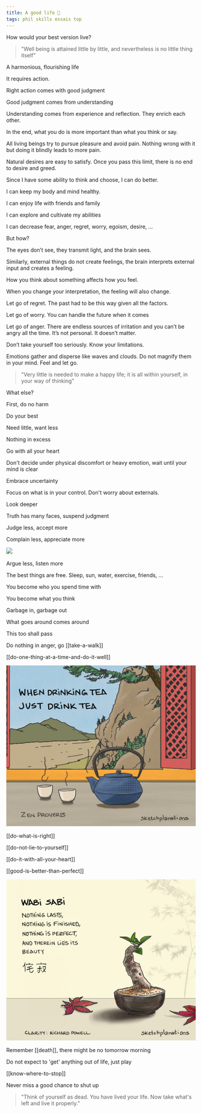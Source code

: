 ```yaml
---
title: A good life 🌱 
tags: phil skills essais top 
---
```


How would your best version live? 

> "Well being is attained little by little, 
> and nevertheless is no little thing itself"  

A harmonious, flourishing life 

It requires action. 

Right action comes with good judgment 

Good judgment comes from understanding 

Understanding comes from experience and reflection. They enrich each other. 

In the end, what you do is more important than what you think or say.

All living beings try to pursue pleasure and avoid pain. Nothing wrong with it but doing it blindly leads to more pain. 

Natural desires are easy to satisfy. Once you pass this limit, there is no end to desire and greed. 

Since I have some ability to think and choose, I can do better. 

I can keep my body and mind healthy. 

I can enjoy life with friends and family 

I can explore and cultivate my abilities

I can decrease fear, anger, regret, worry, egoism, desire, ... 

But how?

The eyes don’t see, they transmit light, and the brain sees. 

Similarly, external things do not create feelings, the brain interprets external input and creates a feeling. 

How you think about something affects how you feel. 

When you change your interpretation, the feeling will also change. 

Let go of regret. The past had to be this way given all the factors.

Let go of worry. You can handle the future when it comes 

Let go of anger. There are endless sources of irritation and you can’t be angry all the time. It’s not personal. It doesn’t matter. 

Don’t take yourself too seriously. Know your limitations. 

Emotions gather and disperse like waves and clouds. Do not magnify them in your mind. Feel and let go. 

> "Very little is needed to make a happy life; 
> it is all within yourself, in your way of thinking"

What else?

First, do no harm 

Do your best 

Need little, want less 

Nothing in excess 

Go with all your heart 

Don't decide under physical discomfort or heavy emotion, wait until your mind is clear

Embrace uncertainty 

Focus on what is in your control. Don't worry about externals. 

Look deeper

Truth has many faces, suspend judgment 

Judge less, accept more

Complain less, appreciate more

![](/static/img/notice-when-you-are-happy.png)

Argue less, listen more 

The best things are free. Sleep, sun, water, exercise, friends, ... 

You become who you spend time with 

You become what you think 

Garbage in, garbage out 

What goes around comes around 

This too shall pass 

Do nothing in anger, go [[take-a-walk]] 

[[do-one-thing-at-a-time-and-do-it-well]]

![](/static/img/just-do-one-thing.png)

[[do-what-is-right]]

[[do-not-lie-to-yourself]]

[[do-it-with-all-your-heart]]

[[good-is-better-than-perfect]]

![](/static/img/wabi-sabi.png)

Remember [[death]], there might be no tomorrow morning  

Do not expect to 'get' anything out of life, just play  

[[know-where-to-stop]]

Never miss a good chance to shut up

> "Think of yourself as dead. You have lived your life.  Now take what's left and live it properly." 
